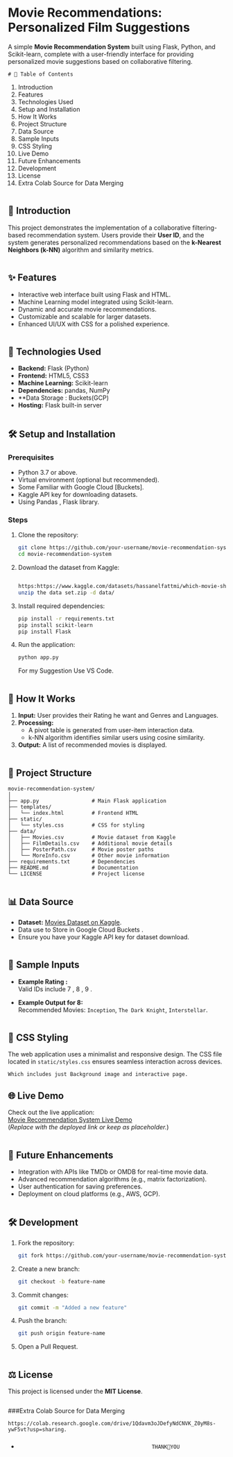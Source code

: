 # Movie Recommendations: Personalized Film Suggestions

A simple **Movie Recommendation System** built using Flask, Python, and Scikit-learn, complete with a user-friendly interface for providing personalized movie suggestions based on collaborative filtering.

```
# 📖 Table of Contents

```
1. Introduction  
2. Features  
3. Technologies Used  
4. Setup and Installation  
5. How It Works  
6. Project Structure  
7. Data Source  
8. Sample Inputs  
9. CSS Styling  
10. Live Demo  
11. Future Enhancements  
12. Development  
13. License
14. Extra Colab Source for Data Merging
```
```
## 🎯 Introduction

This project demonstrates the implementation of a collaborative filtering-based recommendation system. Users provide their **User ID**, and the system generates personalized recommendations based on the **k-Nearest Neighbors (k-NN)** algorithm and similarity metrics.
```

```
## ✨ Features

- Interactive web interface built using Flask and HTML.  
- Machine Learning model integrated using Scikit-learn.  
- Dynamic and accurate movie recommendations.  
- Customizable and scalable for larger datasets.  
- Enhanced UI/UX with CSS for a polished experience.
```

```
## 🔧 Technologies Used

- **Backend:** Flask (Python)  
- **Frontend:** HTML5, CSS3  
- **Machine Learning:** Scikit-learn  
- **Dependencies:** pandas, NumPy
- **Data Storage : Buckets(GCP)
- **Hosting:** Flask built-in server
```

```
## 🛠️ Setup and Installation

### Prerequisites  

- Python 3.7 or above.  
- Virtual environment (optional but recommended).
- Some Familiar with Google Cloud [Buckets].
- Kaggle API key for downloading datasets.
- Using Pandas , Flask library.

### Steps  

1. Clone the repository:  
   ```bash  
   git clone https://github.com/your-username/movie-recommendation-system.git  
   cd movie-recommendation-system  
   ```  

2. Download the dataset from Kaggle:  
   ```bash   

   https:https://www.kaggle.com/datasets/hassanelfattmi/which-movie-should-i-watch-today
   unzip the data set.zip -d data/
   ```  

3. Install required dependencies:  
   ```bash  
   pip install -r requirements.txt
   pip install scikit-learn
   pip install Flask
   ```  

4. Run the application:  
   ```bash  
   python app.py  
   ```
   For my Suggestion Use VS Code.
```

```
## 🚀 How It Works  

1. **Input:** User provides their Rating he want and Genres and Languages.  
2. **Processing:**  
   - A pivot table is generated from user-item interaction data.  
   - k-NN algorithm identifies similar users using cosine similarity.  
3. **Output:** A list of recommended movies is displayed.
```

```
## 📂 Project Structure  

```
movie-recommendation-system/  
│  
├── app.py                 # Main Flask application  
├── templates/  
│   └── index.html         # Frontend HTML  
├── static/  
│   └── styles.css         # CSS for styling  
├── data/  
│   ├── Movies.csv         # Movie dataset from Kaggle  
│   ├── FilmDetails.csv    # Additional movie details  
│   ├── PosterPath.csv     # Movie poster paths  
│   └── MoreInfo.csv       # Other movie information  
├── requirements.txt       # Dependencies  
├── README.md              # Documentation  
└── LICENSE                # Project license
```
```

```
## 📊 Data Source  

- **Dataset:** [Movies Dataset on Kaggle](https://www.kaggle.com/datasets/hassanelfattmi/which-movie-should-i-watch-today).
- Data use to Store in Google Cloud Buckets . 
- Ensure you have your Kaggle API key for dataset download.
```

```
## 📝 Sample Inputs  

- **Example Rating :**  
  Valid IDs include 7 , 8 , 9 .  

- **Example Output for  8:**  
  Recommended Movies: `Inception`, `The Dark Knight`, `Interstellar`.
```

```
## 🎨 CSS Styling  

The web application uses a minimalist and responsive design. The CSS file located in `static/styles.css` ensures seamless interaction across devices.
```
Which includes just Background image and interactive page.
```
## 🌐 Live Demo  

Check out the live application:  
[Movie Recommendation System Live Demo](#)  
(*Replace with the deployed link or keep as placeholder.*)
```

```
## 🔮 Future Enhancements  

- Integration with APIs like TMDb or OMDB for real-time movie data.  
- Advanced recommendation algorithms (e.g., matrix factorization).  
- User authentication for saving preferences.  
- Deployment on cloud platforms (e.g., AWS, GCP).
```

```
## 🛠️ Development  

1. Fork the repository:  
   ```bash  
   git fork https://github.com/your-username/movie-recommendation-system.git  
   ```  

2. Create a new branch:  
   ```bash  
   git checkout -b feature-name  
   ```  

3. Commit changes:  
   ```bash  
   git commit -m "Added a new feature"  
   ```  

4. Push the branch:  
   ```bash  
   git push origin feature-name  
   ```  

5. Open a Pull Request.
```

```
## ⚖️ License  

This project is licensed under the **MIT License**.
```

```
###Extra Colab Source for Data Merging
```
https://colab.research.google.com/drive/1Qdavm3oJDefyNdCNVK_Z0yM8s-ywF5vt?usp=sharing.
```



###
-
                                                 THANK💚YOU
